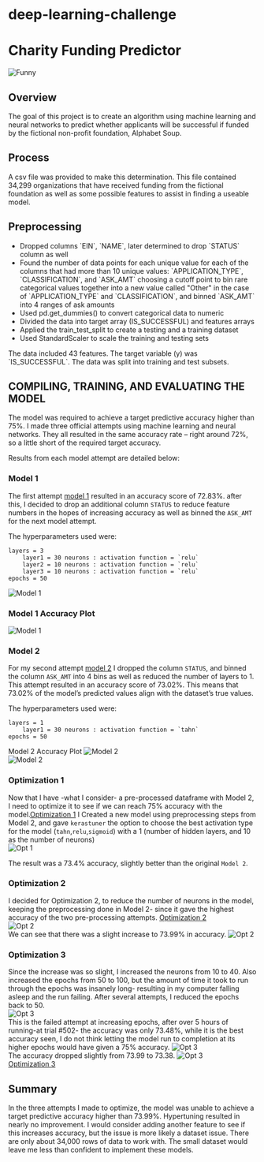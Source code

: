 # deep-learning-challenge
# Charity Funding Predictor
![Funny](Images/data.jpg)
## Overview
The goal of this project is to create an algorithm using machine learning and neural networks to predict whether applicants will be successful if funded by the fictional non-profit foundation, Alphabet Soup.


## Process

A csv file was provided to make this determination. This file contained 34,299 organizations that have received funding from the fictional foundation as well as some possible features to assist in finding a useable model.

## Preprocessing
<ul>
    <li> Dropped columns `EIN`, `NAME`, later determined to drop `STATUS` column as well</li>
    <li> Found the number of data points for each unique value for each of the columns that had more than 10 unique values:
         `APPLICATION_TYPE`, `CLASSIFICATION`, and `ASK_AMT`
    choosing a cutoff point to bin rare categorical values together into a new value called "Other" in the case of `APPLICATION_TYPE` and `CLASSIFICATION`, and binned `ASK_AMT` into 4 ranges of ask amounts</li>
    <li> Used pd.get_dummies() to convert categorical data to numeric </li>
    <li> Divided the data into target array (IS_SUCCESSFUL) and features arrays </li>
    <li> Applied the train_test_split to create a testing and a training dataset </li>
    <li> Used StandardScaler to scale the training and testing sets </li>
</ul>
The data included 43 features. The target variable (y) was `IS_SUCCESSFUL`. The data was split into training and test subsets.

## COMPILING, TRAINING, AND EVALUATING THE MODEL
The model was required to achieve a target predictive accuracy higher than 75%. I made three official attempts using machine learning and neural networks. They all resulted in the same accuracy rate – right around 72%, so a little short of the required target accuracy.

Results from each model attempt are detailed below:

### Model 1
The first attempt [model 1](Models/AlphabetSoupCharity_model_1.h5) resulted in an accuracy score of 72.83%. after this, I decided to drop an additional column `STATUS` to reduce feature numbers in the hopes of increasing accuracy as well as binned the `ASK_AMT` for the next model attempt.

The hyperparameters used were:

    layers = 3
        layer1 = 30 neurons : activation function = `relu`
        layer2 = 10 neurons : activation function = `relu`
        layer3 = 10 neurons : activation function = `relu`
    epochs = 50
![Model 1](Images/Model1_layers.PNG)</br>
### Model 1 Accuracy Plot
![Model 1](Images/model1_acc_loss.PNG)

### Model 2
For my second attempt [model 2](Models/AlphabetSoupCharity_model_2.h5) I dropped the column `STATUS`, and binned the column `ASK_AMT` into 4 bins as well as reduced the number of layers to 1. This attempt resulted in an accuracy score of 73.02%. This means that 73.02% of the model’s predicted values align with the dataset’s true values.

The hyperparameters used were:

    layers = 1
        layer1 = 30 neurons : activation function = `tahn`
    epochs = 50

Model 2 Accuracy Plot
![Model 2](Images/model2_layers.PNG)</br>
![Model 2](Images/model2_acc_loss.PNG)</br>

### Optimization 1
Now that I have -what I consider- a pre-processed dataframe with Model 2, I need to optimize it to see if we can reach 75% accuracy with the model.[Optimization 1](Models/AlphabetSoupCharity_Optimization1.h5) I Created a new model using preprocessing steps from Model 2, and gave `kerastuner` the option to choose the best activation type for the model (`tahn`,`relu`,`sigmoid`) with a 1 (number of hidden layers, and 10 as the number of neurons)</br>
![Opt 1](Images/opt1_layers.PNG)</br>

The result was a 73.4% accuracy, slightly better than the original `Model 2`.

### Optimization 2
I decided for Optimization 2, to reduce the number of neurons in the model, keeping the preprocessing done in Model 2- since it gave the highest accuracy of the two pre-processing attempts.
[Optimization 2](Models/AlphabetSoupCharity_Optimization2.h5)</br>
![Opt 2](Images/opt2_layers.PNG)</br>
We can see that there was a slight increase to 73.99% in accuracy.
![Opt 2](Images/opt2_acc.PNG)</br>

### Optimization 3
Since the increase was so slight, I increased the neurons from 10 to 40. Also increased the epochs from 50 to 100, but the amount of time it took to run through the epochs was insanely long- resulting in my computer falling asleep and the run failing. After several attempts, I reduced the epochs back to 50. </br>![Opt 3](Images/opt3_layers.PNG)</br>
This is the failed attempt at increasing epochs, after over 5 hours of running-at trial #502- the accuracy was only 73.48%, while it is the best accuracy seen, I do not think letting the model run to completion at its higher epochs would have given a 75% accuracy. ![Opt 3](Images/WastedTime.PNG)</br>
The accuracy dropped slightly from 73.99 to 73.38. ![Opt 3](Images/opt3_acc.PNG)</br>
[Optimization 3](Models/AlphabetSoupCharity_Optimization3.h5)</br>

## Summary

In the three attempts I made to optimize, the model was unable to achieve a target predictive accuracy higher than 73.99%. Hypertuning resulted in nearly no improvement. I would consider adding another feature to see if this increases accuracy, but the issue is more likely a dataset issue. There are only about 34,000 rows of data to work with. The small dataset would leave me less than confident to implement these models. 

